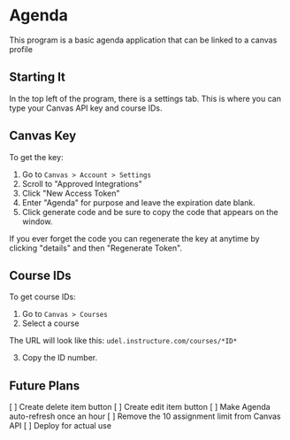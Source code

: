 # Agenda
This program is a basic agenda application that can be linked to a canvas profile

## Starting It
In the top left of the program, there is a settings tab. This is where you can type your Canvas API key and course IDs.

## Canvas Key
To get the key:
1. Go to `Canvas > Account > Settings`
2. Scroll to "Approved Integrations"
3. Click "New Access Token"
4. Enter "Agenda" for purpose and leave the expiration date blank.
5. Click generate code and be sure to copy the code that appears on the window.

If you ever forget the code you can regenerate the key at anytime by clicking "details" and then "Regenerate Token".

## Course IDs
To get course IDs:
1. Go to `Canvas > Courses`
2. Select a course

The URL will look like this: `udel.instructure.com/courses/*ID*`

3. Copy the ID number.

## Future Plans
[ ] Create delete item button
[ ] Create edit item button
[ ] Make Agenda auto-refresh once an hour
[ ] Remove the 10 assignment limit from Canvas API
[ ] Deploy for actual use
